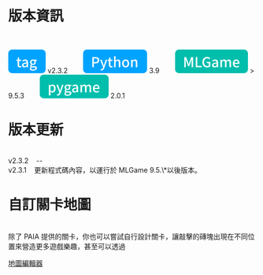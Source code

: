 # 版本資訊

<br />

![tag-chip](/assets/icons/tag.svg) v2.3.2&nbsp;&nbsp;&nbsp;&nbsp;&nbsp;&nbsp;&nbsp;&nbsp;![python-chip](/assets/icons/python.svg) 3.9&nbsp;&nbsp;&nbsp;&nbsp;&nbsp;&nbsp;&nbsp;&nbsp;![mlgame-chip](/assets/icons/mlGame.svg) > 9.5.3&nbsp;&nbsp;&nbsp;&nbsp;&nbsp;&nbsp;&nbsp;&nbsp;![pygame-chip](/assets/icons/pygame.svg) 2.0.1

# 版本更新

<br />
v2.3.2&nbsp;&nbsp;&nbsp;&nbsp;--
<br />
v2.3.1&nbsp;&nbsp;&nbsp;&nbsp;更新程式碼內容，以運行於 MLGame 9.5.\*以後版本。
<br />

# 自訂關卡地圖

<br />
除了 PAIA 提供的關卡，你也可以嘗試自行設計關卡，讓敲擊的磚塊出現在不同位置來營造更多遊戲樂趣，甚至可以透過
<br />

[地圖編輯器](./asset/tool/arkanoid_map_editor.exe)
